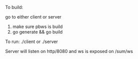 To build:

go to either client or server

1. make sure pbws is build
2. go generate && go build

To run:
./client or ./server

Server will listen on http/8080 and ws is exposed on /sum/ws
